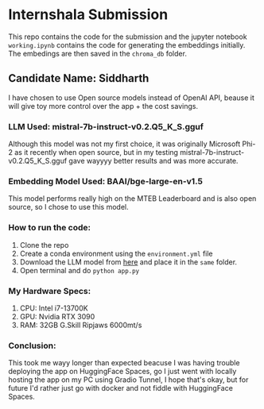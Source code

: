 # Internshala Submission

This repo contains the code for the submission and the jupyter notebook `working.ipynb` contains the code for generating the embeddings initially. The embedings are then saved in the `chroma_db` folder.

## Candidate Name: Siddharth

I have chosen to use Open source models instead of OpenAI API, beause it will give toy more control over the app + the cost savings.

### LLM Used: mistral-7b-instruct-v0.2.Q5_K_S.gguf

Although this model was not my first choice, it was originally Microsoft Phi-2 as it recently when open source, but in my testing mistral-7b-instruct-v0.2.Q5_K_S.gguf gave wayyyy better results and was more accurate.

### Embedding Model Used: BAAI/bge-large-en-v1.5

This model performs really high on the MTEB Leaderboard and is also open source, so I chose to use this model.

### How to run the code:

1. Clone the repo
2. Create a conda environment using the `environment.yml` file
3. Download the LLM model from [here](https://huggingface.co/TheBloke/Mistral-7B-Instruct-v0.2-GGUF/tree/main) and place it in the `same` folder.
4. Open terminal and do `python app.py`

### My Hardware Specs:

1. CPU: Intel i7-13700K
2. GPU: Nvidia RTX 3090
3. RAM: 32GB G.Skill Ripjaws 6000mt/s

### Conclusion:

This took me wayy longer than expected beacuse I was having trouble deploying the app on HuggingFace Spaces, go I just went with locally hosting the app on my PC using Gradio Tunnel, I hope that's okay, but for future I'd rather just go with docker and not fiddle with HuggingFace Spaces.

